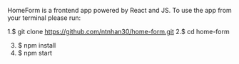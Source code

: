 HomeForm is a frontend app powered by React and JS.
To use the app from your terminal please run:

1.$ git clone https://github.com/ntnhan30/home-form.git
2.$ cd home-form

3. $ npm install
4. $ npm start
